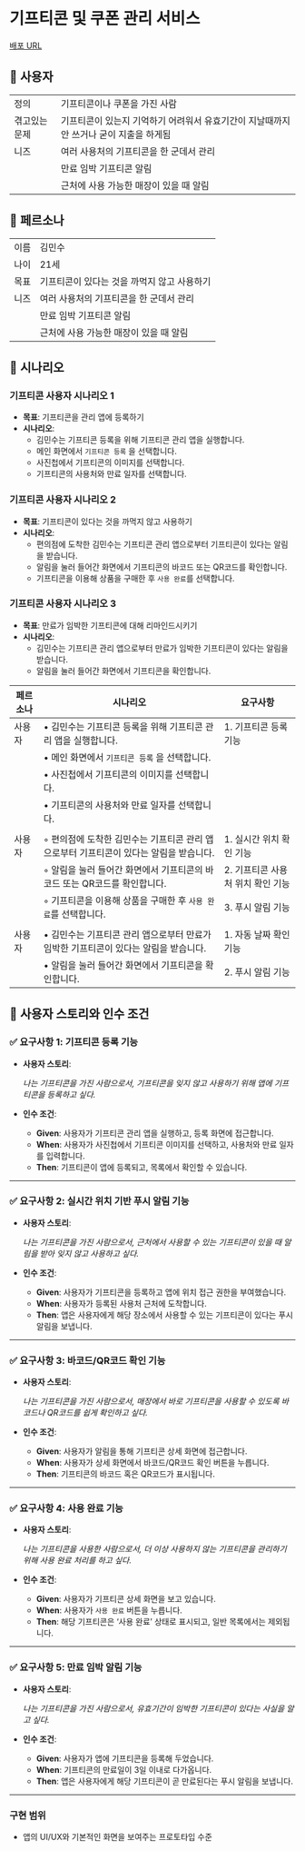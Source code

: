 # 기프티콘 및 쿠폰 관리 서비스

[배포 URL](https://gift-find-go.lovable.app/)

## **📌 사용자**

|  |  |
| --- | --- |
| 정의 | 기프티콘이나 쿠폰을 가진 사람 |
| 겪고있는 문제 | 기프티콘이 있는지 기억하기 어려워서 유효기간이 지날때까지 안 쓰거나 굳이 지출을 하게됨 |
| 니즈 | 여러 사용처의 기프티콘을 한 군데서 관리 |
|     | 만료 임박 기프티콘 알림 |
|     | 근처에 사용 가능한 매장이 있을 때 알림 |

## **📌 페르소나**

|  |  |
| --- | --- |
| 이름 | 김민수 |
| 나이 | 21세 |
| 목표 | 기프티콘이 있다는 것을 까먹지 않고 사용하기 |
| 니즈 | 여러 사용처의 기프티콘을 한 군데서 관리 |
|     | 만료 임박 기프티콘 알림 |
|     | 근처에 사용 가능한 매장이 있을 때 알림 |

## **📌 시나리오**

### **기프티콘 사용자 시나리오 1**

- **목표**: 기프티콘을 관리 앱에 등록하기
- **시나리오**:
    - 김민수는 기프티콘 등록을 위해 기프티콘 관리 앱을 실행합니다.
    - 메인 화면에서 `기프티콘 등록` 을 선택합니다.
    - 사진첩에서 기프티콘의 이미지를 선택합니다.
    - 기프티콘의 사용처와 만료 일자를 선택합니다.
    

### **기프티콘 사용자 시나리오 2**

- **목표**: 기프티콘이 있다는 것을 까먹지 않고 사용하기
- **시나리오**:
    - 편의점에 도착한 김민수는 기프티콘 관리 앱으로부터 기프티콘이 있다는 알림을 받습니다.
    - 알림을 눌러 들어간 화면에서 기프티콘의 바코드 또는 QR코드를 확인합니다.
    - 기프티콘을 이용해 상품을 구매한 후 `사용 완료`를 선택합니다.

### **기프티콘 사용자 시나리오 3**

- **목표**: 만료가 임박한 기프티콘에 대해 리마인드시키기
- **시나리오**:
    - 김민수는 기프티콘 관리 앱으로부터 만료가 임박한 기프티콘이 있다는 알림을 받습니다.
    - 알림을 눌러 들어간 화면에서 기프티콘을 확인합니다.

| 페르소나 | 시나리오 | 요구사항 |
| --- | --- | --- |
| 사용자 | • 김민수는 기프티콘 등록을 위해 기프티콘 관리 앱을 실행합니다. | 1. 기프티콘 등록 기능 |
|      | • 메인 화면에서 `기프티콘 등록` 을 선택합니다. |  |
|      |• 사진첩에서 기프티콘의 이미지를 선택합니다. |  |
|      |• 기프티콘의 사용처와 만료 일자를 선택합니다. |  |
|      |                                   |  |
| 사용자 | ◦ 편의점에 도착한 김민수는 기프티콘 관리 앱으로부터 기프티콘이 있다는 알림을 받습니다. | 1. 실시간 위치 확인 기능 |
|      | ◦ 알림을 눌러 들어간 화면에서 기프티콘의 바코드 또는 QR코드를 확인합니다. | 2. 기프티콘 사용처 위치 확인 기능 |
|      | ◦ 기프티콘을 이용해 상품을 구매한 후 `사용 완료`를 선택합니다. | 3. 푸시 알림 기능 |
|      |                                   |  |
| 사용자 | • 김민수는 기프티콘 관리 앱으로부터 만료가 임박한 기프티콘이 있다는 알림을 받습니다. | 1. 자동 날짜 확인 기능 |
|      | • 알림을 눌러 들어간 화면에서 기프티콘을 확인합니다. | 2. 푸시 알림 기능

## **📌 사용자 스토리와 인수 조건**

### ✅ **요구사항 1: 기프티콘 등록 기능**

- **사용자 스토리**:
    
    *나는 기프티콘을 가진 사람으로서, 기프티콘을 잊지 않고 사용하기 위해 앱에 기프티콘을 등록하고 싶다.*
    
- **인수 조건**:
    - **Given**: 사용자가 기프티콘 관리 앱을 실행하고, 등록 화면에 접근합니다.
    - **When**: 사용자가 사진첩에서 기프티콘 이미지를 선택하고, 사용처와 만료 일자를 입력합니다.
    - **Then**: 기프티콘이 앱에 등록되고, 목록에서 확인할 수 있습니다.

---

### ✅ **요구사항 2: 실시간 위치 기반 푸시 알림 기능**

- **사용자 스토리**:
    
    *나는 기프티콘을 가진 사람으로서, 근처에서 사용할 수 있는 기프티콘이 있을 때 알림을 받아 잊지 않고 사용하고 싶다.*
    
- **인수 조건**:
    - **Given**: 사용자가 기프티콘을 등록하고 앱에 위치 접근 권한을 부여했습니다.
    - **When**: 사용자가 등록된 사용처 근처에 도착합니다.
    - **Then**: 앱은 사용자에게 해당 장소에서 사용할 수 있는 기프티콘이 있다는 푸시 알림을 보냅니다.

---

### ✅ **요구사항 3: 바코드/QR코드 확인 기능**

- **사용자 스토리**:
    
    *나는 기프티콘을 가진 사람으로서, 매장에서 바로 기프티콘을 사용할 수 있도록 바코드나 QR코드를 쉽게 확인하고 싶다.*
    
- **인수 조건**:
    - **Given**: 사용자가 알림을 통해 기프티콘 상세 화면에 접근합니다.
    - **When**: 사용자가 상세 화면에서 바코드/QR코드 확인 버튼을 누릅니다.
    - **Then**: 기프티콘의 바코드 혹은 QR코드가 표시됩니다.

---

### ✅ **요구사항 4: 사용 완료 기능**

- **사용자 스토리**:
    
    *나는 기프티콘을 사용한 사람으로서, 더 이상 사용하지 않는 기프티콘을 관리하기 위해 사용 완료 처리를 하고 싶다.*
    
- **인수 조건**:
    - **Given**: 사용자가 기프티콘 상세 화면을 보고 있습니다.
    - **When**: 사용자가 `사용 완료` 버튼을 누릅니다.
    - **Then**: 해당 기프티콘은 ‘사용 완료’ 상태로 표시되고, 일반 목록에서는 제외됩니다.

---

### ✅ **요구사항 5: 만료 임박 알림 기능**

- **사용자 스토리**:
    
    *나는 기프티콘을 가진 사람으로서, 유효기간이 임박한 기프티콘이 있다는 사실을 알고 싶다.*
    
- **인수 조건**:
    - **Given**: 사용자가 앱에 기프티콘을 등록해 두었습니다.
    - **When**: 기프티콘의 만료일이 3일 이내로 다가옵니다.
    - **Then**: 앱은 사용자에게 해당 기프티콘이 곧 만료된다는 푸시 알림을 보냅니다.

---

### **구현 범위**

- 앱의 UI/UX와 기본적인 화면을 보여주는 프로토타입 수준
